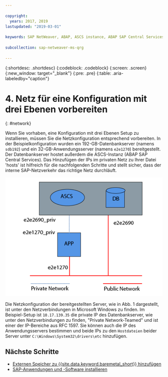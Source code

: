 ```yaml
---

copyright:
  years: 2017, 2019
lastupdated: "2019-03-01"

keywords: SAP NetWeaver, ABAP, ASCS instance, ABAP SAP Central Services, application server, database server, three-tier

subcollection: sap-netweaver-ms-qrg

---
```


{:shortdesc: .shortdesc}
{:codeblock: .codeblock}
{:screen: .screen}
{:new_window: target="_blank"}
{:pre: .pre}
{:table: .aria-labeledby="caption"}

# 4. Netz für eine Konfiguration mit drei Ebenen vorbereiten
{: #network}

Wenn Sie vorhaben, eine Konfiguration mit drei Ebenen Setup zu installieren, müssen Sie die Netzkonfiguration entsprechend vorbereiten. In der Beispielkonfiguration wurden ein 192-GB-Datenbankserver (namens `sdb192`) und ein 32-GB-Anwendungsserver (namens `e2e1270`) bereitgestellt. Der Datenbankserver hostet außerdem die ASCS-Instanz (ABAP SAP Central Services). Das Hinzufügen der IPs im privaten Netz zu Ihrer Datei 'hosts' ist hilfreich für die nachfolgenden Schritte und stellt sicher, dass der interne SAP-Netzverkehr das richtige Netz durchläuft.

![Abb. 1. Beispiel eines dreischichtigen Setups](/images/network-01.png "Beispiel eines dreischichtigen Setups")

Die Netzkonfiguration der bereitgestellten Server, wie in Abb. 1 dargestellt, ist unter den Netzverbindungen in Microsoft Windows zu finden. Im Beispiel-Setup ist `10.17.139.35` die private IP des Datenbankserver, wie unter den Netzverbindungen zu finden, "Private Network-Teamed" und ist einer der IP-Bereiche aus RFC 1597. Sie können auch die IP des Anwendungsservers bestimmen und beide IPs zu den `Hostdateien` beider Server unter `C:\Windows\System32\drivers\etc` hinzufügen.

## Nächste Schritte

  * [Externen Speicher zu {{site.data.keyword.baremetal_short}} hinzufügen](/docs/infrastructure/sap-netweaver-ms-qrg?topic=sap-netweaver-ms-qrg-storage)
  * [SAP-Anwendungen und -Software installieren](/docs/infrastructure/sap-netweaver-ms-qrg?topic=sap-netweaver-ms-qrg-install_landscape)
